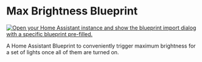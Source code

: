 # Max Brightness Blueprint

[![Open your Home Assistant instance and show the blueprint import dialog with a specific blueprint pre-filled.](https://my.home-assistant.io/badges/blueprint_import.svg)](https://my.home-assistant.io/redirect/blueprint_import/?blueprint_url=https%3A%2F%2Fgithub.com%2Flindhe%2Fha-max-brightness%2Fblob%2Fmaster%2Fmax_brightness.yaml)

A Home Assistant Blueprint to conveniently trigger maximum brightness for a set of lights once all of them are turned on.

